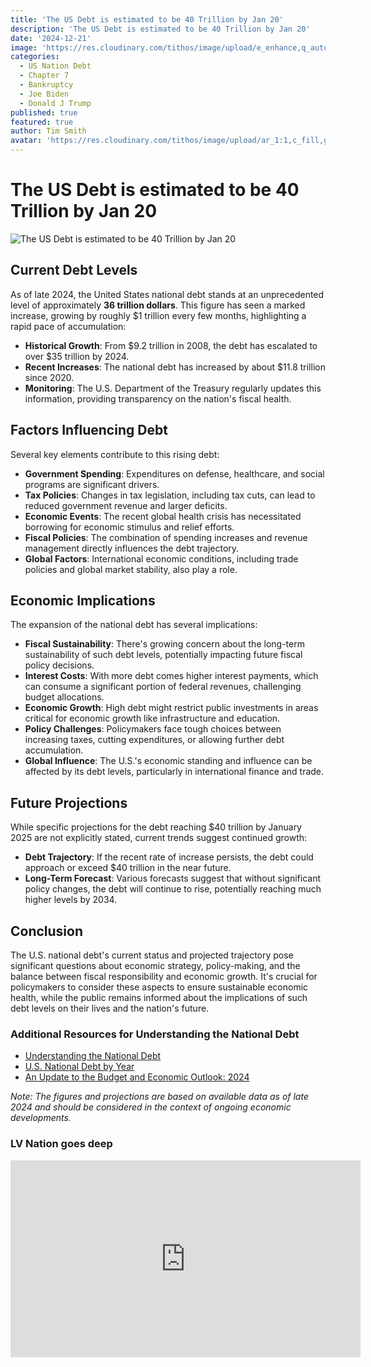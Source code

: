 ```yaml
---
title: 'The US Debt is estimated to be 40 Trillion by Jan 20'
description: 'The US Debt is estimated to be 40 Trillion by Jan 20'
date: '2024-12-21'
image: 'https://res.cloudinary.com/tithos/image/upload/e_enhance,q_auto:eco/v1734819402/Screenshot_2024-12-21_at_2.15.55_PM_r3ekge.avif'
categories:
  - US Nation Debt
  - Chapter 7
  - Bankruptcy
  - Joe Biden
  - Donald J Trump
published: true
featured: true
author: Tim Smith
avatar: 'https://res.cloudinary.com/tithos/image/upload/ar_1:1,c_fill,g_auto,q_auto:eco,r_max,w_100/v1703907649/me_f8wxaa.avif'
---
```


<script>
  import { ExternalLink, Image } from '../lib';
</script>

# The US Debt is estimated to be 40 Trillion by Jan 20

<Image
  src='https://res.cloudinary.com/tithos/image/upload/e_enhance,q_auto:eco/v1734819402/Screenshot_2024-12-21_at_2.15.55_PM_r3ekge.avif'
  alt='The US Debt is estimated to be 40 Trillion by Jan 20'
/>

## Current Debt Levels

As of late 2024, the United States national debt stands at an unprecedented level of approximately **36 trillion dollars**. This figure has seen a marked increase, growing by roughly $1 trillion every few months, highlighting a rapid pace of accumulation:

- **Historical Growth**: From $9.2 trillion in 2008, the debt has escalated to over $35 trillion by 2024.
- **Recent Increases**: The national debt has increased by about $11.8 trillion since 2020.
- **Monitoring**: The U.S. Department of the Treasury regularly updates this information, providing transparency on the nation's fiscal health.[](https://www.statista.com/statistics/273294/public-debt-of-the-united-states-by-month/)[](https://www.pgpf.org/article/the-national-debt-is-rising-unsustainably-and-other-takeaways-from-cbos-latest-projections/)

## Factors Influencing Debt

Several key elements contribute to this rising debt:

- **Government Spending**: Expenditures on defense, healthcare, and social programs are significant drivers. 
- **Tax Policies**: Changes in tax legislation, including tax cuts, can lead to reduced government revenue and larger deficits.
- **Economic Events**: The recent global health crisis has necessitated borrowing for economic stimulus and relief efforts.
- **Fiscal Policies**: The combination of spending increases and revenue management directly influences the debt trajectory.
- **Global Factors**: International economic conditions, including trade policies and global market stability, also play a role.[](https://fiscaldata.treasury.gov/americas-finance-guide/national-debt/)

## Economic Implications

The expansion of the national debt has several implications:

- **Fiscal Sustainability**: There's growing concern about the long-term sustainability of such debt levels, potentially impacting future fiscal policy decisions.
- **Interest Costs**: With more debt comes higher interest payments, which can consume a significant portion of federal revenues, challenging budget allocations.[](https://x.com/KobeissiLetter/status/1867280198045249637)
- **Economic Growth**: High debt might restrict public investments in areas critical for economic growth like infrastructure and education.
- **Policy Challenges**: Policymakers face tough choices between increasing taxes, cutting expenditures, or allowing further debt accumulation.
- **Global Influence**: The U.S.'s economic standing and influence can be affected by its debt levels, particularly in international finance and trade.[](https://en.wikipedia.org/wiki/National_debt_of_the_United_States)

## Future Projections

While specific projections for the debt reaching $40 trillion by January 2025 are not explicitly stated, current trends suggest continued growth:

- **Debt Trajectory**: If the recent rate of increase persists, the debt could approach or exceed $40 trillion in the near future.
- **Long-Term Forecast**: Various forecasts suggest that without significant policy changes, the debt will continue to rise, potentially reaching much higher levels by 2034.[](https://www.statista.com/statistics/216998/forecast-of-the-federal-debt-of-the-united-states/)

## Conclusion

The U.S. national debt's current status and projected trajectory pose significant questions about economic strategy, policy-making, and the balance between fiscal responsibility and economic growth. It's crucial for policymakers to consider these aspects to ensure sustainable economic health, while the public remains informed about the implications of such debt levels on their lives and the nation's future.

### Additional Resources for Understanding the National Debt
- [Understanding the National Debt](fiscaldata.treasury.gov)
- [U.S. National Debt by Year](investopedia.com)
- [An Update to the Budget and Economic Outlook: 2024](cbo.gov)

*Note: The figures and projections are based on available data as of late 2024 and should be considered in the context of ongoing economic developments.*

### LV Nation goes deep

<iframe width="560" height="315" src="https://www.youtube-nocookie.com/embed/o_x8_7GbUy8?si=H2bO4BQbNdUcVtSw" title="YouTube video player" frameborder="0" allow="accelerometer; autoplay; clipboard-write; encrypted-media; gyroscope; picture-in-picture; web-share" referrerpolicy="strict-origin-when-cross-origin" allowfullscreen></iframe>